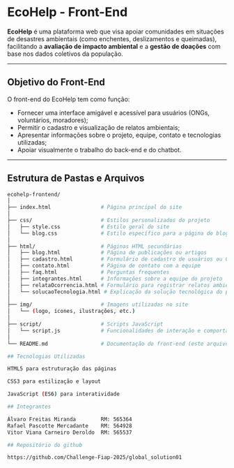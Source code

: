 #  EcoHelp - Front-End

**EcoHelp** é uma plataforma web que visa apoiar comunidades em situações de desastres ambientais (como enchentes, deslizamentos e queimadas), facilitando a **avaliação de impacto ambiental** e a **gestão de doações** com base nos dados coletivos da população.

---

##  Objetivo do Front-End

O front-end do EcoHelp tem como função:

- Fornecer uma interface amigável e acessível para usuários (ONGs, voluntários, moradores);
- Permitir o cadastro e visualização de relatos ambientais;
- Apresentar informações sobre o projeto, equipe, contato e tecnologias utilizadas;
- Apoiar visualmente o trabalho do back-end e do chatbot.

---

##  Estrutura de Pastas e Arquivos

```bash
ecohelp-frontend/
│
├── index.html                # Página principal do site
│
├── css/                      # Estilos personalizados do projeto
│   ├── style.css             # Estilo geral do site
│   └── blog.css              # Estilo específico para a página do blog
│
├── html/                     # Páginas HTML secundárias
│   ├── blog.html             # Página de publicações ou artigos
│   ├── cadastro.html         # Formulário de cadastro de usuários ou ONGs
│   ├── contato.html          # Página de contato com a equipe
│   ├── faq.html              # Perguntas frequentes
│   ├── integrantes.html      # Informações sobre a equipe do projeto
│   ├── relataOcorrencia.html # Formulário para registrar relatos ambientais
│   └── solucaoTecnologia.html # Explicação da solução tecnológica do projeto
│
├── img/                      # Imagens utilizadas no site
│   └── (logo, ícones, ilustrações, etc.)
│
├── script/                   # Scripts JavaScript
│   └── script.js             # Funcionalidades de interação e comportamento do site
│
└── README.md                 # Documentação do front-end (este arquivo)

## Tecnologias Utilizadas

HTML5 para estruturação das páginas

CSS3 para estilização e layout

JavaScript (ES6) para interatividade

## Integrantes

Álvaro Freitas Miranda        RM: 565364
Rafael Pascotte Mercadante    RM: 564928
Vitor Viana Carneiro Deroldo  RM: 565537

## Repositório do github

https://github.com/Challenge-Fiap-2025/global_solution01